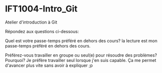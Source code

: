 # IFT1004-Intro_Git
Atelier d'introduction à Git

Répondez aux questions ci-dessous:

Quel est votre passe-temps préféré en dehors des cours?
la lecture est mon passe-temps préféré en dehors des cours.

Préférez-vous travailler en groupe ou seul(e) pour résoudre des problèmes? Pourquoi?
Je préfère travailler seul lorsque j'en suis capable. Ça me permet d'avancer plus vite sans avoir à expliquer ;p